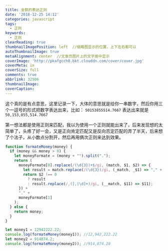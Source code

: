 ```yaml
---
title: 金额的表达正则
date: '2018-12-25 14:12'
categories: javascript
tags:
  - 正则
keywords:
  - 正则
clearReading: true
thumbnailImagePosition: left  //缩略图显示的位置，上下左右都可以
autoThumbnailImage: true
metaAlignment: center  //文章页图片上的文字居中显示
coverImage: 'http://pkafgcch8.bkt.clouddn.com/cover/cover.jpg'
coverMeta: in
coverSize: full
comments: true
abbrlink: 32506
thumbnailImage:
coverCaption:
---
```


这个真的是有点意思，这里记录一下，大体的意思就是给你一串数字，然后你用三个一逗号的形式把数字表达出来，比如： `50153855514.7667` 表达出来就是 `50,153,855,514.7667`

<!-- more -->

第一想法都是使用正则来匹配，我以为使用一个正则就能出来了，后来发现想的太简单了，头疼了好一会，又是正向肯定匹配又是反向否定匹配的弄了半天，后来想了个法子，从小数点分割开，然后再用俩次正则来达到效果。

```javascript formateMoney.js
function formateMoney(money) {
  if (money && money > 0) {
    let moneyFormate = (money + "").split(".");
    return (
      moneyFormate[0].replace(/(\d{3})+$/gi, (match, $1, $2) => {
        let result = match.replace(/(\d{3})/gi, (_match, _$1) => "," + _$1);
        return $2 !== 0
          ? result
          : result.replace(/,([,|\d]+)/gi, (__match, $11) => $11);
      }) +
      "." +
      moneyFormate[1]
    );
  } else {
    return money;
  }
}
```

```javascript result
let money1 = 12942222.22;
console.log(formateMoney(money1)); //12,942,222.22
let money2 = 914874.2;
console.log(formateMoney(money2)); //914,874.20
```
